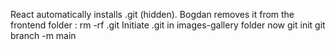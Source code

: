 React automatically installs .git (hidden). Bogdan removes it from the frontend folder : rm -rf .git
Initiate .git in images-gallery folder now
git init
git branch -m main
